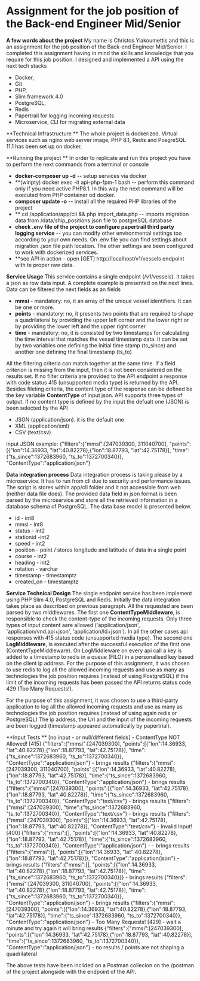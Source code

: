 # Assignment for the job position of the Back-end Engineer Mid/Senior

**A few words about the project**
My name is Christos Yiakoumettis and this is an assignment for the job position of the Back-end Engineer Mid/Senior.
I completed this assignment having in mind the skills and knowledge that you require for this job position.
I designed and implemented a API using the next tech stacks
* Docker, 
* Git
* PHP, 
* Slim framework 4.0
* PostgreSQL,
* Redis
* Papertrail for logging incoming requests
* Microservice, CLI for migrating external data


**Technical Infrastructure **
The whole project is dockerized. Virtual services such as nginx web server image, PHP 8.1, Redis and PosgreSQL 11.1 has been set up on docker.


**Running the project **
In order to replicate and run this project you have to perform the next commands from a terminal or console
* **docker-composer up -d** -- setup services via docker 
* **(winpty) docker exec -it api-php-fpm-1 bash -- perform this command only if you need active PHP8.1. In this way the next command will be executed from PHP container od docker.
* **composer update -o** -- install all the required PHP libraries of the project
* ** cd /application/app/cli && php import_data.php -- imports migration data from /data/ship_positions.json file to postgreSQL database
* **check .env file of the project to configure papertrail third party logging service** -- you can modify other environmental settings too according to your own needs. On .env file you can find settings about migration .json file path location. The other settings are been configured to work with dockerized services.
* **see API in action - open [GET] http://localhost/v1/vessels endpoint with te proper raw data.

**Service Usage**
This service contains a single endpoint (/v1/vessels). It takes a json as row data input. A complete example is presented on the next lines.
Data can be filtered the next fields as an fields
* **mmsi** - mandatory: no, it an array of the unique vessel identifiers. It can be one or more.
* **points** - mandatory: no, it presents two points that are required to shape a quadrilateral by providing the upper left corner and the lower right or by providing the lower left and the upper right corner
* **time** - mandatory: no, it is consisted by two timestamps for calculating the time interval that matches the vessel timestamp data. It can be set by two variables one defining the initial time stamp (ts_since) and another one defining the final timestamp (ts_to)

All the filtering criteria can match together at the same time. If a field criterion is missing from the input, then it is not been considered on the results set. If no filter criteria are provided to the API endpoint a response with code status 415 (unsupported media type) is returned by the API.
Besides fileting criteria, the content type of the response can be defined be the key variable **ContentType** of input json. API supports three types of output. If no content type is defined by the input the defualt one (JSON) is been selected by the API
* JSON (application/json). it is the default one
* XML (application/xml)
* CSV (text/csv)

input JSON example:
{"filters":{"mmsi":[247039300, 311040700], "points":[{"lon":14.36933, "lat":40.82278},{"lon":18.87793, "lat":42.75178}], "time":{"ts_since":1372683960, "ts_to":1372700340}}, "ContentType":"application/json"}

**Data integration process**
Data integration process is taking please by a microservice. It has to run from cli due to security and performance issues. The script is stores within app/cli folder and it not accessible from web (neither data file does).
The provided data field in json format is been parsed by the microservice and store all the retrieved information in a database schema of PostgreSQL. The data base model is presented below.
* id - int8
* mmsi - int8
* status - int2
* stationid -int2
* speed - int2
* position - point / stores longitude and latitude of data in a single point
* course - int2
* heading - int2
* rotation - varchar
* timestamp - timestamptz
* created_on - timestamptz

**Service Technical Design**
The single endpoint service has been implement using PHP Slim 4.0, PostgreSQL and Redis. Initially the data integration takes place as described on previous paragraph.
All the requested are been parsed by two middlewares.
The first one **ContentTypeMiddleware**, is responsible to check the content-type of the incoming requests. Only three types of input content aare allowed ('application/json', 'application/vnd.api+json', 'application/ld+json'). In all the other cases api responses with 415 status code (unsupported media type).
The second one **LogMiddleware**, is executed after the successful execution of the first one (ContentTypeMiddleware).
On LogMiddleware on every api call a key is added to a timestamp to redis in a queue (FILO) in a personalised key based on the client ip address. 
For the purpose of this assignment, it was chosen to use redis to log all the allowed incoming requests and use as many as technologies the job position requires (instead of using PostgreSQL)
if the limit of the incoming requests has been passed the API returns status code 429 (Too Many Requests!).

For the purpose of this assignment, it was chosen to use a third-party application to log all the allowed incoming requests and use as many as technologies the job position requires (instead of using again redis or PostgreSQL)
The ip address, the Uri and the input of the incoming requests are been logged (timestamp appeared automatically by papertrial).


**Input Tests **
[no input - or null/different fields]  - ContentType NOT Allowed! [415]
{"filters":{"mmsi":[247039300], "points":[{"lon":14.36933, "lat":40.82278},{"lon":18.87793, "lat":42.75178}], "time":{"ts_since":1372683960, "ts_to":1372700340}}, "ContentType":"application/json"} - brings results
{"filters":{"mmsi":[247039300, 311040700], "points":[{"lon":14.36933, "lat":40.82278},{"lon":18.87793, "lat":42.75178}], "time":{"ts_since":1372683960, "ts_to":1372700340}}, "ContentType":"application/json"} - brings results
{"filters":{"mmsi":[247039300], "points":[{"lon":14.36933, "lat":42.75178},{"lon":18.87793, "lat":40.82278}], "time":{"ts_since":1372683960, "ts_to":1372700340}}, "ContentType":"text/csv"} - brings results
{"filters":{"mmsi":[247039300],  "time":{"ts_since":1372683960, "ts_to":1372700340}}, "ContentType":"text/csv"} - brings results
{"filters":{"mmsi":[247039300], "points":[{"lon":14.36933, "lat":42.75178},{"lon":18.87793, "lat":40.82278}], "ContentType":"text/csv"} - Invalid Input! [400]
{"filters":{"mmsi":[], "points":[{"lon":14.36933, "lat":40.82278},{"lon":18.87793, "lat":42.75178}], "time":{"ts_since":1372683960, "ts_to":1372700340}}, "ContentType":"application/json"} - - brings results
{"filters":{"mmsi":[], "points":[{"lon":14.36933, "lat":40.82278},{"lon":18.87793, "lat":42.75178}]}, "ContentType":"application/json"} - brings results
{"filters":{"mmsi":[], "points":[{"lon":14.36933, "lat":40.82278},{"lon":18.87793, "lat":42.75178}], "time":{"ts_since":1372683960, "ts_to":1372700340}}} - brings results
{"filters":{"mmsi":[247039300, 311040700], "points":[{"lon":14.36933, "lat":40.82278},{"lon":18.87793, "lat":42.75178}], "time":{"ts_since":1372683960, "ts_to":1372700340}}, "ContentType":"application/json"} - brings results
{"filters":{"mmsi":[247039300], "points":[{"lon":14.36933, "lat":40.82278},{"lon":18.87793, "lat":42.75178}], "time":{"ts_since":1372683960, "ts_to":1372700340}}, "ContentType":"application/json"} - Too Many Requests! [429] - wait a minute and try again it will bring results
{"filters":{"mmsi":[247039300], "points":[{"lon":14.36933, "lat":42.75178},{"lon":18.87793, "lat":40.82278}], "time":{"ts_since":1372683960, "ts_to":1372700340}}, "ContentType":"application/json"} - no results / points are not shaping a quadrilateral 


The above tests have been inclided on a Postman collecion on the <root folder>/postman of the project alongside with the endpoint of the API.